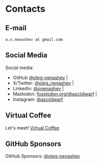 # Contacts

## E-mail

`o.v.nenashev at gmail.com`

## Social Media

Social media:

- GitHub [@oleg-nenashev](https://github.com/oleg-nenashev) |
- X/Twitter: [@oleg_nenashev](https://twitter.com/oleg_nenashev) |
- LinkedIn: [@onenashev](https://www.linkedin.com/in/onenashev/) |
- Mastodon: [fosstodon.org/@asciidwarf](https://fosstodon.org/@asciidwarf) |
- Instagram: [@asciidwarf](https://www.instagram.com/asciidwarf/)

## Virtual Coffee

Let's meet! [Virtual Coffee](https://calendly.com/onenashev/)

## GitHub Sponsors

GitHub Sponsors: [@oleg-nenashev](https://github.com/sponsors/oleg-nenashev)
